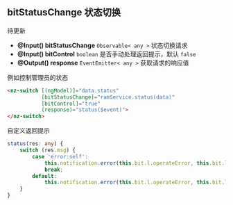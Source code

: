 ## bitStatusChange 状态切换

待更新

- **@Input() bitStatusChange** `Observable< any >` 状态切换请求
- **@Input() bitControl** `boolean` 是否手动处理返回提示，默认 `false`
- **@Output() response** `EventEmitter< any >` 获取请求的响应值

例如控制管理员的状态

```html
<nz-switch [(ngModel)]="data.status"
           [bitStatusChange]="ramService.status(data)"
           [bitControl]="true"
           (response)="status($event)">
</nz-switch>
```

自定义返回提示

```typescript
status(res: any) {
    switch (res.msg) {
        case 'error:self':
            this.notification.error(this.bit.l.operateError, this.bit.l.errorStatusSelf);
            break;
        default:
            this.notification.error(this.bit.l.operateError, this.bit.l.statusError);
    }
}
```